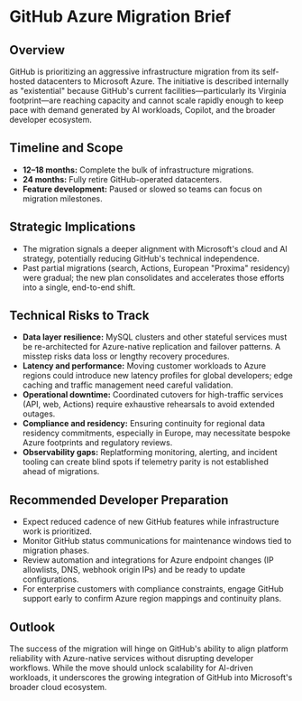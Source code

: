 # GitHub Azure Migration Brief

## Overview
GitHub is prioritizing an aggressive infrastructure migration from its self-hosted datacenters to Microsoft Azure. The initiative is described internally as "existential" because GitHub's current facilities—particularly its Virginia footprint—are reaching capacity and cannot scale rapidly enough to keep pace with demand generated by AI workloads, Copilot, and the broader developer ecosystem.

## Timeline and Scope
- **12–18 months:** Complete the bulk of infrastructure migrations.
- **24 months:** Fully retire GitHub-operated datacenters.
- **Feature development:** Paused or slowed so teams can focus on migration milestones.

## Strategic Implications
- The migration signals a deeper alignment with Microsoft's cloud and AI strategy, potentially reducing GitHub's technical independence.
- Past partial migrations (search, Actions, European "Proxima" residency) were gradual; the new plan consolidates and accelerates those efforts into a single, end-to-end shift.

## Technical Risks to Track
- **Data layer resilience:** MySQL clusters and other stateful services must be re-architected for Azure-native replication and failover patterns. A misstep risks data loss or lengthy recovery procedures.
- **Latency and performance:** Moving customer workloads to Azure regions could introduce new latency profiles for global developers; edge caching and traffic management need careful validation.
- **Operational downtime:** Coordinated cutovers for high-traffic services (API, web, Actions) require exhaustive rehearsals to avoid extended outages.
- **Compliance and residency:** Ensuring continuity for regional data residency commitments, especially in Europe, may necessitate bespoke Azure footprints and regulatory reviews.
- **Observability gaps:** Replatforming monitoring, alerting, and incident tooling can create blind spots if telemetry parity is not established ahead of migrations.

## Recommended Developer Preparation
- Expect reduced cadence of new GitHub features while infrastructure work is prioritized.
- Monitor GitHub status communications for maintenance windows tied to migration phases.
- Review automation and integrations for Azure endpoint changes (IP allowlists, DNS, webhook origin IPs) and be ready to update configurations.
- For enterprise customers with compliance constraints, engage GitHub support early to confirm Azure region mappings and continuity plans.

## Outlook
The success of the migration will hinge on GitHub's ability to align platform reliability with Azure-native services without disrupting developer workflows. While the move should unlock scalability for AI-driven workloads, it underscores the growing integration of GitHub into Microsoft's broader cloud ecosystem.
